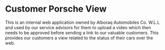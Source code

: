 # Customer Porsche View

This is an internal web application owned by Alboraq Automobiles Co. W.L.L and used by our service advisors for them to upload a video which then needs to be approved before sending a link to our valuable customers. This provides our customers a view related to the status of their cars over the web.
